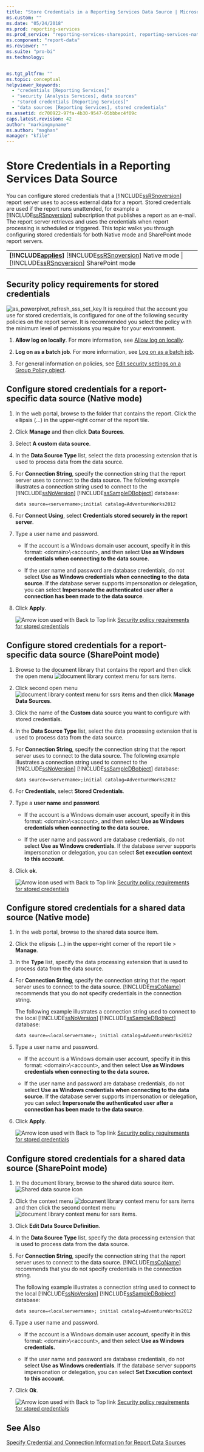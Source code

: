 ```yaml
---
title: "Store Credentials in a Reporting Services Data Source | Microsoft Docs"
ms.custom: ""
ms.date: "05/24/2018"
ms.prod: reporting-services
ms.prod_service: "reporting-services-sharepoint, reporting-services-native"
ms.component: "report-data"
ms.reviewer: ""
ms.suite: "pro-bi"
ms.technology: 


ms.tgt_pltfrm: ""
ms.topic: conceptual
helpviewer_keywords: 
  - "credentials [Reporting Services]"
  - "security [Analysis Services], data sources"
  - "stored credentials [Reporting Services]"
  - "data sources [Reporting Services], stored credentials"
ms.assetid: dc700922-97fa-4b30-9547-05bbbec4f09c
caps.latest.revision: 42
author: "markingmyname"
ms.author: "maghan"
manager: "kfile"
---
```

# Store Credentials in a Reporting Services Data Source
  You can configure stored credentials that a [!INCLUDE[ssRSnoversion](../../includes/ssrsnoversion-md.md)] report server uses to access external data for a report. Stored credentials are used if the report runs unattended, for example a [!INCLUDE[ssRSnoversion](../../includes/ssrsnoversion-md.md)] subscription that publishes a report as an e-mail. The report server retrieves and uses the credentials when report processing is scheduled or triggered. This topic walks you through configuring stored credentials for both Native mode and SharePoint mode report servers.  
  
|| |
|-|-|
|**[!INCLUDE[applies](../../includes/applies-md.md)]**  [!INCLUDE[ssRSnoversion](../../includes/ssrsnoversion-md.md)] Native mode &#124; [!INCLUDE[ssRSnoversion](../../includes/ssrsnoversion-md.md)] SharePoint mode|  
  
##  <a name="bkmk_top"></a> Security policy requirements for stored credentials  
 ![as_powerpivot_refresh_sss_set_key](../../analysis-services/power-pivot-sharepoint/media/as-powerpivot-refresh-sss-set-key.gif "as_powerpivot_refresh_sss_set_key") It is required that the account you use for stored credentials, is configured for one of the following security policies on the report server. It is recommended you select the policy with the minimum level of permissions you require for your environment.  
  
1.  **Allow log on locally**. For more information, see [Allow log on locally](http://technet.microsoft.com/library/cc756809\(v=WS.10\).aspx).  
  
2.  **Log on as a batch job**. For more information, see [Log on as a batch job](http://technet.microsoft.com/library/cc755659\(v=ws.10\).aspx).  
  
3.  For general information on policies, see [Edit security settings on a Group Policy object](http://technet.microsoft.com/library/cc736516\(v=ws.10\).aspx).  
  
##  <a name="bkmk_stored_credentials_data_source_native"></a> Configure stored credentials for a report-specific data source (Native mode)  
  
1.  In the web portal, browse to the folder that contains the report. Click the ellipsis (...) in the upper-right corner of the report tile.  
  
2.  Click **Manage** and then click **Data Sources**.  
  
3.  Select **A custom data source**.  
  
4.  In the **Data Source Type** list, select the data processing extension that is used to process data from the data source.  
  
5.  For **Connection String**, specify the connection string that the report server uses to connect to the data source. The following example illustrates a connection string used to connect to the [!INCLUDE[ssNoVersion](../../includes/ssnoversion-md.md)] [!INCLUDE[ssSampleDBobject](../../includes/sssampledbobject-md.md)] database:  
  
    ```  
    data source=<servername>;initial catalog=AdventureWorks2012  
    ```  
  
6.  For **Connect Using**, select **Credentials stored securely in the report server**.  
  
7.  Type a user name and password.  
  
    -   If the account is a Windows domain user account, specify it in this format: \<domain>\\<account\>, and then select **Use as Windows credentials when connecting to the data source.**  
  
    -   If the user name and password are database credentials, do not select **Use as Windows credentials when connecting to the data source**. If the database server supports impersonation or delegation, you can select **Impersonate the authenticated user after a connection has been made to the data source**.  
  
8.  Click **Apply**.  
  
     ![Arrow icon used with Back to Top link](../../analysis-services/instances/media/uparrow16x16.gif "Arrow icon used with Back to Top link") [Security policy requirements for stored credentials](#bkmk_top)  
  
##  <a name="bkmk_stored_credentials_data_source_sharepoint"></a> Configure stored credentials for a report-specific data source (SharePoint mode)  
  
1.  Browse to the document library that contains the report and then click the open menu ![document library context menu for ssrs items](../../reporting-services/report-data/media/ssrs-sharepoint-item-context-menu.png "document library context menu for ssrs items").  
  
2.  Click second open menu ![document library context menu for ssrs items](../../reporting-services/report-data/media/ssrs-sharepoint-item-context-menu.png "document library context menu for ssrs items") and then click **Manage Data Sources**.  
  
3.  Click the name of the **Custom** data source you want to configure with stored credentials.  
  
4.  In the **Data Source Type** list, select the data processing extension that is used to process data from the data source.  
  
5.  For **Connection String**, specify the connection string that the report server uses to connect to the data source. The following example illustrates a connection string used to connect to the [!INCLUDE[ssNoVersion](../../includes/ssnoversion-md.md)] [!INCLUDE[ssSampleDBobject](../../includes/sssampledbobject-md.md)] database:  
  
    ```  
    data source=<servername>;initial catalog=AdventureWorks2012  
    ```  
  
6.  For **Credentials**, select **Stored Credentials**.  
  
7.  Type a **user name** and **password**.  
  
    -   If the account is a Windows domain user account, specify it in this format: \<domain>\\<account\>, and then select **Use as Windows credentials when connecting to the data source.**  
  
    -   If the user name and password are database credentials, do not select **Use as Windows credentials**. If the database server supports impersonation or delegation, you can select **Set execution context to this account**.  
  
8.  Click **ok**.  
  
     ![Arrow icon used with Back to Top link](../../analysis-services/instances/media/uparrow16x16.gif "Arrow icon used with Back to Top link") [Security policy requirements for stored credentials](#bkmk_top)  
  
##  <a name="bkmk_stored_credentials_shared_data_source_native"></a> Configure stored credentials for a shared data source (Native mode)  
  
1.  In the web portal, browse to the shared data source item. 
  
2.  Click the ellipsis (...) in the upper-right corner of the report tile > **Manage**. 
  
3.  In the **Type** list, specify the data processing extension that is used to process data from the data source.  
  
4.  For **Connection String**, specify the connection string that the report server uses to connect to the data source. [!INCLUDE[msCoName](../../includes/msconame-md.md)] recommends that you do not specify credentials in the connection string.  
  
     The following example illustrates a connection string used to connect to the local [!INCLUDE[ssNoVersion](../../includes/ssnoversion-md.md)] [!INCLUDE[ssSampleDBobject](../../includes/sssampledbobject-md.md)] database:  
  
    ```  
    data source=<localservername>; initial catalog=AdventureWorks2012  
    ```  
  
5.  Type a user name and password.  
  
    -   If the account is a Windows domain user account, specify it in this format: \<domain>\\<account\>, and then select **Use as Windows credentials when connecting to the data source.**  
  
    -   If the user name and password are database credentials, do not select **Use as Windows credentials when connecting to the data source**. If the database server supports impersonation or delegation, you can select **Impersonate the authenticated user after a connection has been made to the data source**.  
  
6.  Click **Apply**.  
  
     ![Arrow icon used with Back to Top link](../../analysis-services/instances/media/uparrow16x16.gif "Arrow icon used with Back to Top link") [Security policy requirements for stored credentials](#bkmk_top)  
  
##  <a name="bkmk_stored_credentials_shared_data_source_sharepoint"></a> Configure stored credentials for a shared data source (SharePoint mode)  
  
1.  In the document library, browse to the shared data source item.![Shared data source icon](../../reporting-services/report-data/media/hlp-16datasource.png "Shared data source icon")  
  
2.  Click the context menu ![document library context menu for ssrs items](../../reporting-services/report-data/media/ssrs-sharepoint-item-context-menu.png "document library context menu for ssrs items") and then click the second context menu ![document library context menu for ssrs items](../../reporting-services/report-data/media/ssrs-sharepoint-item-context-menu.png "document library context menu for ssrs items").  
  
3.  Click **Edit Data Source Definition**.  
  
4.  In the **Data Source Type** list, specify the data processing extension that is used to process data from the data source.  
  
5.  For **Connection String**, specify the connection string that the report server uses to connect to the data source. [!INCLUDE[msCoName](../../includes/msconame-md.md)] recommends that you do not specify credentials in the connection string.  
  
     The following example illustrates a connection string used to connect to the local [!INCLUDE[ssNoVersion](../../includes/ssnoversion-md.md)] [!INCLUDE[ssSampleDBobject](../../includes/sssampledbobject-md.md)] database:  
  
    ```  
    data source=<localservername>; initial catalog=AdventureWorks2012  
    ```  
  
6.  Type a user name and password.  
  
    -   If the account is a Windows domain user account, specify it in this format: \<domain>\\<account\>, and then select **Use as Windows credentials.**  
  
    -   If the user name and password are database credentials, do not select **Use as Windows credentials**. If the database server supports impersonation or delegation, you can select **Set Execution context to this account**.  
  
7.  Click **Ok**.  
  
     ![Arrow icon used with Back to Top link](../../analysis-services/instances/media/uparrow16x16.gif "Arrow icon used with Back to Top link") [Security policy requirements for stored credentials](#bkmk_top)  
  
## See Also  
 [Specify Credential and Connection Information for Report Data Sources](../../reporting-services/report-data/specify-credential-and-connection-information-for-report-data-sources.md)   
  
